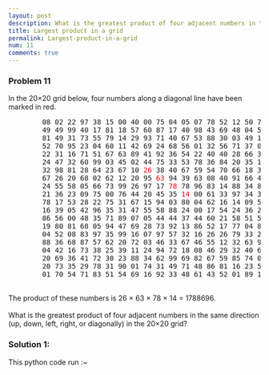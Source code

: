 ```yaml
---
layout: post
description: What is the greatest product of four adjacent numbers in the same direction (up, down, left, right, or diagonally) in the 20×20 grid?
title: Largest product in a grid
permalink: Largest-product-in-a-grid
num: 11
comments: true
---
```

<div class='problem'>     
<h3> Problem 11</h3>
<p>
In the 20×20 grid below, four numbers along a diagonal line have been marked in red.<br>
<pre>
        08 02 22 97 38 15 00 40 00 75 04 05 07 78 52 12 50 77 91 08
        49 49 99 40 17 81 18 57 60 87 17 40 98 43 69 48 04 56 62 00
        81 49 31 73 55 79 14 29 93 71 40 67 53 88 30 03 49 13 36 65
        52 70 95 23 04 60 11 42 69 24 68 56 01 32 56 71 37 02 36 91
        22 31 16 71 51 67 63 89 41 92 36 54 22 40 40 28 66 33 13 80
        24 47 32 60 99 03 45 02 44 75 33 53 78 36 84 20 35 17 12 50
        32 98 81 28 64 23 67 10 <span style="color:red;">26</span> 38 40 67 59 54 70 66 18 38 64 70
        67 26 20 68 02 62 12 20 95 <span style="color:red;">63</span> 94 39 63 08 40 91 66 49 94 21
        24 55 58 05 66 73 99 26 97 17 <span style="color:red;">78</span> 78 96 83 14 88 34 89 63 72
        21 36 23 09 75 00 76 44 20 45 35 <span style="color:red;">14</span> 00 61 33 97 34 31 33 95
        78 17 53 28 22 75 31 67 15 94 03 80 04 62 16 14 09 53 56 92
        16 39 05 42 96 35 31 47 55 58 88 24 00 17 54 24 36 29 85 57
        86 56 00 48 35 71 89 07 05 44 44 37 44 60 21 58 51 54 17 58
        19 80 81 68 05 94 47 69 28 73 92 13 86 52 17 77 04 89 55 40
        04 52 08 83 97 35 99 16 07 97 57 32 16 26 26 79 33 27 98 66
        88 36 68 87 57 62 20 72 03 46 33 67 46 55 12 32 63 93 53 69
        04 42 16 73 38 25 39 11 24 94 72 18 08 46 29 32 40 62 76 36
        20 69 36 41 72 30 23 88 34 62 99 69 82 67 59 85 74 04 36 16
        20 73 35 29 78 31 90 01 74 31 49 71 48 86 81 16 23 57 05 54
        01 70 54 71 83 51 54 69 16 92 33 48 61 43 52 01 89 19 67 48
</pre><br>The product of these numbers is 26 × 63 × 78 × 14 = 1788696.<br><br>What is the greatest product of four adjacent numbers in the same direction (up, down, left, right, or diagonally) in the 20×20 grid?
</p></div>

### Solution 1:

This python code run :~


